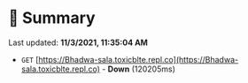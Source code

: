 # 📖 Summary
Last updated: **11/3/2021, 11:35:04 AM**

- `GET` [https://Bhadwa-sala.toxicblte.repl.co](https://Bhadwa-sala.toxicblte.repl.co) - **Down** (120205ms)
